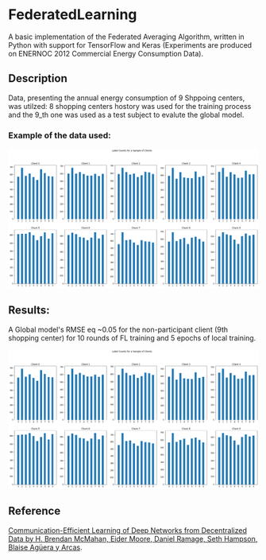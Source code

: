 # FederatedLearning

A basic implementation of the Federated Averaging Algorithm, written in Python with support for TensorFlow and Keras (Experiments are produced on ENERNOC 2012 Commercial Energy Consumption Data). 

## Description
Data, presenting the annual energy consumption of 9 Shppoing centers, was utilzed: 8 shopping centers hostory was used for the training process and the 9_th one was used as a test subject to evalute the global model. 

### Example of the data used:
![alt text](https://github.com/OmarBouhamed/FederatedLearning/blob/main/FL-Mnist/figures/IID.png)

## Results:
A Global model's RMSE eq ~0.05 for the non-participant client (9th shopping center) for 10 rounds of FL training and 5 epochs of local training.

![alt text](https://github.com/OmarBouhamed/FederatedLearning/blob/main/FL-Mnist/figures/IID.png)

## Reference

[Communication-Efficient Learning of Deep Networks from Decentralized Data by H. Brendan McMahan, Eider Moore, Daniel Ramage, Seth Hampson, Blaise Agüera y Arcas](https://arxiv.org/abs/1602.05629).
